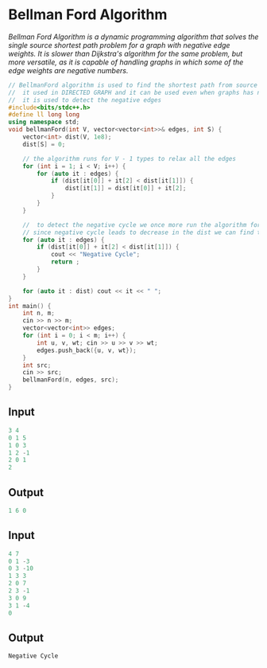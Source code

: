 # Bellman Ford Algorithm

*Bellman Ford Algorithm is a dynamic programming algorithm that solves the single source shortest path problem for a graph with negative edge weights. It is slower than Dijkstra's algorithm for the same problem, but more versatile, as it is capable of handling graphs in which some of the edge weights are negative numbers.*

```cpp
// BellmanFord algorithm is used to find the shortest path from source to all nodes
//  it used in DIRECTED GRAPH and it can be used even when graphs has negative edges
//  it is used to detect the negative edges
#include<bits/stdc++.h>
#define ll long long
using namespace std;
void bellmanFord(int V, vector<vector<int>>& edges, int S) {
	vector<int> dist(V, 1e8);
	dist[S] = 0;

	// the algorithm runs for V - 1 types to relax all the edges
	for (int i = 1; i < V; i++) {
		for (auto it : edges) {
			if (dist[it[0]] + it[2] < dist[it[1]]) {
				dist[it[1]] = dist[it[0]] + it[2];
			}
		}
	}

	//  to detect the negative cycle we once more run the algorithm for Vth time 
	// since negative cycle leads to decrease in the dist we can find the whether negative edge is present or not
	for (auto it : edges) {
		if (dist[it[0]] + it[2] < dist[it[1]]) {
			cout << "Negative Cycle";
			return ;
		}
	}

	for (auto it : dist) cout << it << " ";
}
int main() {
	int n, m;
	cin >> n >> m;
	vector<vector<int>> edges;
	for (int i = 0; i < m; i++) {
		int u, v, wt; cin >> u >> v >> wt;
		edges.push_back({u, v, wt});
	}
	int src;
	cin >> src;
	bellmanFord(n, edges, src);
}
```
## Input

```cpp
3 4
0 1 5
1 0 3
1 2 -1
2 0 1
2
```

## Output

```cpp
1 6 0 
```

## Input

```cpp
4 7
0 1 -3
0 3 -10
1 3 3
2 0 7
2 3 -1
3 0 9
3 1 -4
0
```

## Output

```cpp
Negative Cycle
```
